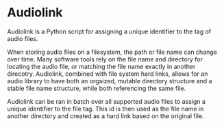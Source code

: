 # Audiolink

Audiolink is a Python script for assigning a unique identifier to the tag of audio files.

When storing audio files on a filesystem, the path or file name can change over time. Many software tools rely on the file name and directory for locating the audio file, or matching the file name exactly in another direcotry. Audiolink, combined with file system hard links, allows for an audio library to have both an orgaized, mutable directory structure and a stable file name structure, while both referencing the same file.

Audiolink can be ran in batch over all supported audio files to assign a unique identifier to the file tag. This id is then used as the file name in another directory and created as a hard link based on the original file.
